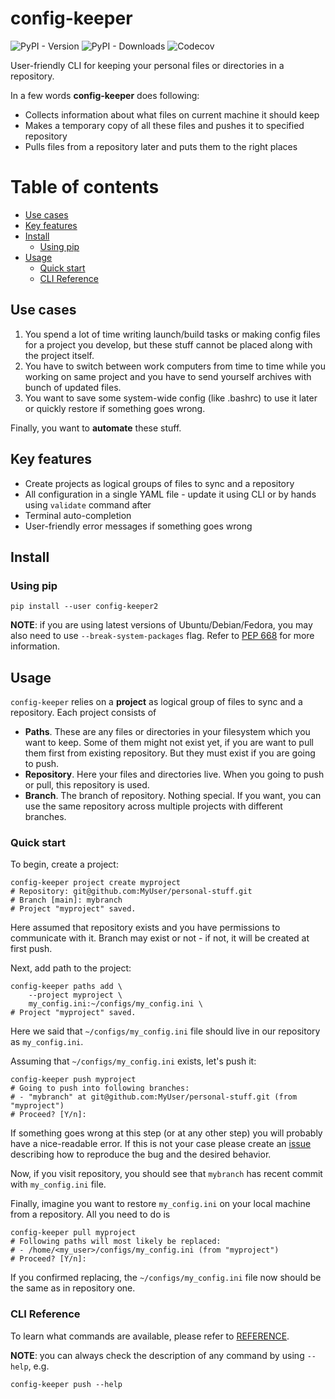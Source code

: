 # config-keeper

![PyPI - Version](https://img.shields.io/pypi/v/config-keeper2)
![PyPI - Downloads](https://img.shields.io/pypi/dm/config-keeper2)
![Codecov](https://img.shields.io/codecov/c/github/Quatters/config-keeper)

User-friendly CLI for keeping your personal files or directories in
a repository.

In a few words **config-keeper** does following:

* Collects information about what files on current machine it should keep
* Makes a temporary copy of all these files and pushes it to specified
repository
* Pulls files from a repository later and puts them to the right places

# Table of contents

* [Use cases](#use-cases)
* [Key features](#key-features)
* [Install](#install)
  * [Using pip](#using-pip)
* [Usage](#usage)
  * [Quick start](#quick-start)
  * [CLI Reference](#cli-reference)

## Use cases

1. You spend a lot of time writing launch/build tasks or making config files
for a project you develop, but these stuff cannot be placed along with the
project itself.
1. You have to switch between work computers from time to time while you
working on same project and you have to send yourself archives with
bunch of updated files.
1. You want to save some system-wide config (like .bashrc) to use
it later or quickly restore if something goes wrong.

Finally, you want to **automate** these stuff.

## Key features

* Create projects as logical groups of files to sync and a repository
* All configuration in a single YAML file - update it using CLI or by hands
using ``validate`` command after
* Terminal auto-completion
* User-friendly error messages if something goes wrong

## Install

### Using pip

```shell
pip install --user config-keeper2
```

**NOTE**: if you are using latest versions of Ubuntu/Debian/Fedora, you may
also need to use `--break-system-packages` flag. Refer to
[PEP 668](https://peps.python.org/pep-0668/) for more information.

## Usage

``config-keeper`` relies on a **project** as logical group of files to sync
and a repository. Each project consists of

- **Paths**. These are any files or directories in your filesystem which you
want to keep. Some of them might not exist yet, if you are want to pull them
first from existing repository. But they must exist if you are going to push.
- **Repository**. Here your files and directories live. When you going to push
or pull, this repository is used.
- **Branch**. The branch of repository. Nothing special. If you want, you can
use the same repository across multiple projects with different branches.

### Quick start

To begin, create a project:

```shell
config-keeper project create myproject
# Repository: git@github.com:MyUser/personal-stuff.git
# Branch [main]: mybranch
# Project "myproject" saved.
```

Here assumed that repository exists and you have permissions
to communicate with it. Branch may exist or not - if not, it will be created
at first push.

Next, add path to the project:

```shell
config-keeper paths add \
    --project myproject \
    my_config.ini:~/configs/my_config.ini \
# Project "myproject" saved.
```

Here we said that ``~/configs/my_config.ini`` file should live in our
repository as ``my_config.ini``.

Assuming that ``~/configs/my_config.ini`` exists, let's push it:

```shell
config-keeper push myproject
# Going to push into following branches:
# - "mybranch" at git@github.com:MyUser/personal-stuff.git (from "myproject")
# Proceed? [Y/n]:
```

If something goes wrong at this step (or at any other step) you will probably
have a nice-readable error. If this is not your case please create an
[issue](https://github.com/Quatters/config-keeper/issues) describing how
to reproduce the bug and the desired behavior.

Now, if you visit repository, you should see that ``mybranch`` has recent
commit with ``my_config.ini`` file.

Finally, imagine you want to restore ``my_config.ini`` on your local machine
from a repository. All you need to do is

```shell
config-keeper pull myproject
# Following paths will most likely be replaced:
# - /home/<my_user>/configs/my_config.ini (from "myproject")
# Proceed? [Y/n]:
```

If you confirmed replacing, the ``~/configs/my_config.ini`` file now should
be the same as in repository one.

### CLI Reference

To learn what commands are available, please refer to
[REFERENCE](./REFERENCE.md).

**NOTE**: you can always check the description of any command by using
``--help``, e.g.

```shell
config-keeper push --help
```
